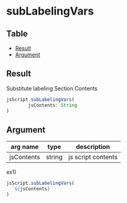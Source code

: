 # subLabelingVars

Table
-----------------

* [Result](#result)
* [Argument](#argument)


## Result

Substitute labeling Section Contents 


```js.js
jsScript.subLabelingVars(
		jsContents: String
)
```

## Argument

| arg name | type | description |
| -------- | -------- | -------- |
| jsContents | string | js script contents |



ex1) 

```js.js
jsScript.subLabelingVars(
  `${jsContents}`
)

```

